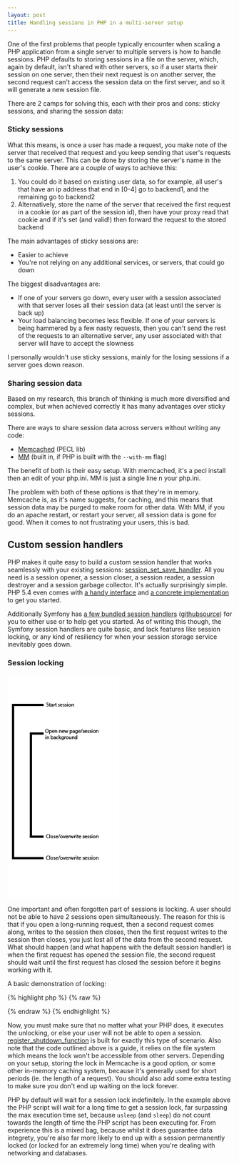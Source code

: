 ```yaml
---
layout: post
title: Handling sessions in PHP in a multi-server setup
---
```


One of the first problems that people typically encounter when scaling a PHP application from a single server to multiple servers is how to handle sessions. PHP defaults to storing sessions in a file on the server, which, again by default, isn't shared with other servers, so if a user starts their session on one server, then their next request is on another server, the second request can't access the session data on the first server, and so it will generate a new session file.

There are 2 camps for solving this, each with their pros and cons: sticky sessions, and sharing the session data:

### Sticky sessions

What this means, is once a user has made a request, you make note of the server that received that request and you keep sending that user's requests to the same server. This can be done by storing the server's name in the user's cookie. There are a couple of ways to achieve this:

1. You could do it based on existing user data, so for example, all user's that have an ip address that end in [0-4] go to backend1, and the remaining go to backend2
2. Alternatively, store the name of the server that received the first request in a cookie (or as part of the session id), then have your proxy read that cookie and if it's set (and valid!) then forward the request to the stored backend

The main advantages of sticky sessions are:

* Easier to achieve
* You're not relying on any additional services, or servers, that could go down

The biggest disadvantages are:

* If one of your servers go down, every user with a session associated with that server loses all their session data (at least until the server is back up)
* Your load balancing becomes less flexible. If one of your servers is being hammered by a few nasty requests, then you can't send the rest of the requests to an alternative server, any user associated with that server will have to accept the slowness

I personally wouldn't use sticky sessions, mainly for the losing sessions if a server goes down reason.

### Sharing session data

Based on my research, this branch of thinking is much more diversified and complex, but when achieved correctly it has many advantages over sticky sessions.

There are ways to share session data across servers without writing any code:

* [Memcached](http://php.net/manual/en/memcached.sessions.php) (PECL lib)
* [MM](http://php.net/manual/en/session.installation.php) (built in, if PHP is built with the `--with-mm` flag)

The benefit of both is their easy setup. With memcached, it's a pecl install then an edit of your php.ini. MM is just a
single line n your php.ini.

The problem with both of these options is that they're in memory. Memcache is, as it's name suggests, for caching, and this means that session data may be purged to make room for other data. With MM, if you do an apache restart, or restart your server, all session data is gone for good. When it comes to not frustrating your users, this is bad.

Custom session handlers
-----------------------

PHP makes it quite easy to build a custom session handler that works seamlessly with your existing sessions: [session\_set\_save\_handler](//php.net/session_set_save_handler). All you need is a session opener, a session closer, a session reader, a session destroyer and a session garbage collector. It's actually surprisingly simple. PHP 5.4 even comes with [a handy interface](//www.php.net/manual/en/class.sessionhandlerinterface.php) and [a concrete implementation](//www.php.net/manual/en/class.sessionhandler.php) to get you started.

Additionally Symfony has [a few bundled session handlers](//symfony.com/doc/current/components/http_foundation/session_configuration.html) ([githubsource](https://github.com/symfony/symfony/tree/master/src/Symfony/Component/HttpFoundation/Session/Storage/Handler)) for you to either use or to help get you started. As of writing this though, the Symfony session handlers are quite basic, and lack features like session locking, or any kind of resiliency for when your session storage service inevitably goes down.

### Session locking

<img src="/assets/posts/session-overwrite-example.png" class="inline" alt="What happens when session locking isn't enabled" />

One important and often forgotten part of sessions is locking. A user should not be able to have 2 sessions open simultaneously. The reason for this is that if you open a long-running request, then a second request comes along, writes to the session then closes, then the first request writes to the session then closes, you just lost all of the data from the second request. What should happen (and what happens with the default session handler) is when the first request has opened the session file, the second request should wait until the first request has closed the session before it begins working with it.

A basic demonstration of locking:

{% highlight php %}
{% raw %}
<?
// in session open handler
$lockKey = "lock-$sessionId";
while (file_exists("_sessions/$lockKey")) {
    usleep(200);
}

touch("_sessions/$lockKey"); // now we have the lock

// in session close handler, unlock
unlink("_sessions/$lockKey");
?>
{% endraw %}
{% endhighlight %}

Now, you must make sure that no matter what your PHP does, it executes the unlocking, or else your user will not be able to open a session. [register\_shutdown\_function](//php.net/register_shutdown_function) is built for exactly this type of scenario. Also note that the code outlined above is a guide, it relies on the file system which means the lock won't be accessible from other servers. Depending on your setup, storing the lock in Memcache is a good option, or some other in-memory caching system, because it's generally used for short periods (ie. the length of a request). You should also add some extra testing to make sure you don't end up waiting on the lock forever.

PHP by default will wait for a session lock indefinitely. In the example above the PHP script will wait for a long time to get a session lock, far surpassing the max execution time set, because `usleep` (and `sleep`) do not count towards the length of time the PHP script has been executing for. From experience this is a mixed bag, because whilst it does guarantee data integrety, you're also far more likely to end up with a session permanently locked (or locked for an extremely long time) when you're dealing with networking and databases.
